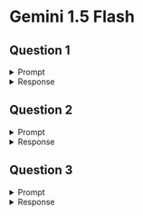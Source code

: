 # Gemini 1.5 Flash

## Question 1

<details><summary>Prompt</summary>

    I have a Sokoban problem with the following initial and goal states expressed in PDDL:

    **Initial and Goal States:**
    ```
    
        (define (problem sokoban)
            (:domain sokoban)
            (:objects sokoban crate1 crate2 l1 l10 l11 l12 l17 l18 l19 l22 l23 l24 l29 l30 l31 l32 l33 l36 l37 l38 l39 l40)
            (:init (sokoban sokoban)
                (crate crate1)
                (crate crate2)
                (leftOf l10 l11)
                (leftOf l11 l12)
                (leftOf l17 l18)
                (leftOf l18 l19)
                (leftOf l22 l23)
                (leftOf l23 l24)
                (leftOf l29 l30)
                (leftOf l30 l31)
                (leftOf l31 l32)
                (leftOf l32 l33)
                (leftOf l36 l37)
                (leftOf l37 l38)
                (leftOf l38 l39)
                (leftOf l39 l40)
                (below l17 l10)
                (below l18 l11)
                (below l19 l12)
                (below l24 l17)
                (below l29 l22)
                (below l30 l23)
                (below l31 l24)
                (below l36 l29)
                (below l37 l30)
                (below l38 l31)
                (below l39 l32)
                (below l40 l33)
                (at sokoban l19)
                (at crate1 l17)
                (at crate2 l18)
                (clear l1)
                (clear l10)
                (clear l11)
                (clear l12)
                (clear l22)
                (clear l23)
                (clear l24)
                (clear l29)
                (clear l30)
                (clear l31)
                (clear l32)
                (clear l33)
                (clear l36)
                (clear l37)
                (clear l38)
                (clear l39)
                (clear l40)
            )
            (:goal (and
                (or (at crate1 l37) (at crate2 l37) )
                (or (at crate1 l39) (at crate2 l39) )
            ))
        )
        
    ```

    **Generated Solution Plan:**
    ```
    
    (moveup sokoban l19 l12)
    (moveleft sokoban l12 l11)
    (moveleft sokoban l11 l10)
    (pushdown sokoban l10 l17 l24 crate1)
    (pushdown sokoban l17 l24 l31 crate1)
    (moveleft sokoban l24 l23)
    (movedown sokoban l23 l30)
    (movedown sokoban l30 l37)
    (moveright sokoban l37 l38)
    (moveright sokoban l38 l39)
    (moveup sokoban l39 l32)
    (pushleft sokoban l32 l31 l30 crate1)
    (moveup sokoban l31 l24)
    (moveup sokoban l24 l17)
    (moveup sokoban l17 l10)
    (moveright sokoban l10 l11)
    (moveright sokoban l11 l12)
    (movedown sokoban l12 l19)
    (pushleft sokoban l19 l18 l17 crate2)
    (moveup sokoban l18 l11)
    (moveleft sokoban l11 l10)
    (pushdown sokoban l10 l17 l24 crate2)
    (pushdown sokoban l17 l24 l31 crate2)
    (pushdown sokoban l24 l31 l38 crate2)
    (moveup sokoban l31 l24)
    (moveleft sokoban l24 l23)
    (moveleft sokoban l23 l22)
    (movedown sokoban l22 l29)
    (movedown sokoban l29 l36)
    (moveright sokoban l36 l37)
    (pushright sokoban l37 l38 l39 crate2)
    (moveup sokoban l38 l31)
    (moveup sokoban l31 l24)
    (moveleft sokoban l24 l23)
    (pushdown sokoban l23 l30 l37 crate1)
    
    ```

    I need you to answer the following question concisely by reasoning through the provided information:

    **Question:**
    ```
    Why is the action moveup sokoban l39 l32 used in the solution?
    ```

    For context, here is additional information about the specific action mentioned in the question:

    **Action:**
    ```
    moveup sokoban l39 l32
    ```

    **Preconditions of the Action:**
    ```
    ['sokoban sokoban', 'at sokoban l39', 'below l39 l32', 'clear l32']
    ```

    **Effects of the Action:**
    ```
    ['at sokoban l32', 'clear l39', 'not (at sokoban l39)', 'not (clear l32)']
    ```

    Using this information, please provide a short, logical response that addresses the question.
    
</details>

<details><summary>Response</summary>

	The action `moveup sokoban l39 l32` is used to move the sokoban from location `l39` to `l32`. This is necessary because the goal requires a crate to be at location `l39` and the sokoban is blocking that spot. By moving up, the sokoban clears the way for a crate to be pushed into that location.

</details>

## Question 2

<details><summary>Prompt</summary>

    I have a Sokoban problem with the following initial and goal states expressed in PDDL:

    **Initial and Goal States:**
    ```
    
        (define (problem sokoban)
            (:domain sokoban)
            (:objects sokoban crate1 crate2 l1 l10 l11 l12 l17 l18 l19 l22 l23 l24 l29 l30 l31 l32 l33 l36 l37 l38 l39 l40)
            (:init (sokoban sokoban)
                (crate crate1)
                (crate crate2)
                (leftOf l10 l11)
                (leftOf l11 l12)
                (leftOf l17 l18)
                (leftOf l18 l19)
                (leftOf l22 l23)
                (leftOf l23 l24)
                (leftOf l29 l30)
                (leftOf l30 l31)
                (leftOf l31 l32)
                (leftOf l32 l33)
                (leftOf l36 l37)
                (leftOf l37 l38)
                (leftOf l38 l39)
                (leftOf l39 l40)
                (below l17 l10)
                (below l18 l11)
                (below l19 l12)
                (below l24 l17)
                (below l29 l22)
                (below l30 l23)
                (below l31 l24)
                (below l36 l29)
                (below l37 l30)
                (below l38 l31)
                (below l39 l32)
                (below l40 l33)
                (at sokoban l19)
                (at crate1 l17)
                (at crate2 l18)
                (clear l1)
                (clear l10)
                (clear l11)
                (clear l12)
                (clear l22)
                (clear l23)
                (clear l24)
                (clear l29)
                (clear l30)
                (clear l31)
                (clear l32)
                (clear l33)
                (clear l36)
                (clear l37)
                (clear l38)
                (clear l39)
                (clear l40)
            )
            (:goal (and
                (or (at crate1 l37) (at crate2 l37) )
                (or (at crate1 l39) (at crate2 l39) )
            ))
        )
        
    ```

    **Generated Solution Plan:**
    ```
    
    (moveup sokoban l19 l12)
    (moveleft sokoban l12 l11)
    (moveleft sokoban l11 l10)
    (pushdown sokoban l10 l17 l24 crate1)
    (pushdown sokoban l17 l24 l31 crate1)
    (moveleft sokoban l24 l23)
    (movedown sokoban l23 l30)
    (movedown sokoban l30 l37)
    (moveright sokoban l37 l38)
    (moveright sokoban l38 l39)
    (moveup sokoban l39 l32)
    (pushleft sokoban l32 l31 l30 crate1)
    (moveup sokoban l31 l24)
    (moveup sokoban l24 l17)
    (moveup sokoban l17 l10)
    (moveright sokoban l10 l11)
    (moveright sokoban l11 l12)
    (movedown sokoban l12 l19)
    (pushleft sokoban l19 l18 l17 crate2)
    (moveup sokoban l18 l11)
    (moveleft sokoban l11 l10)
    (pushdown sokoban l10 l17 l24 crate2)
    (pushdown sokoban l17 l24 l31 crate2)
    (pushdown sokoban l24 l31 l38 crate2)
    (moveup sokoban l31 l24)
    (moveleft sokoban l24 l23)
    (moveleft sokoban l23 l22)
    (movedown sokoban l22 l29)
    (movedown sokoban l29 l36)
    (moveright sokoban l36 l37)
    (pushright sokoban l37 l38 l39 crate2)
    (moveup sokoban l38 l31)
    (moveup sokoban l31 l24)
    (moveleft sokoban l24 l23)
    (pushdown sokoban l23 l30 l37 crate1)
    
    ```

    I need you to answer the following question concisely by reasoning through the provided information:

    **Question:**
    ```
    Why is the action pushdown sokoban l23 l30 l37 crate1 not used in the solution in the last step?
    ```

    For context, here is additional information about the specific action mentioned in the question:

    **Action:**
    ```
    pushdown sokoban l23 l30 l37 crate1
    ```

    **Preconditions of the Action:**
    ```
    ['sokoban sokoban', 'crate crate1', 'below l30 l23', 'below l37 l30', 'at sokoban l23', 'at crate1 l30', 'clear l37']
    ```

    **Effects of the Action:**
    ```
    ['at sokoban l30', 'at crate1 l37', 'clear l23', 'not (at sokoban l23)', 'not (at crate1 l30)', 'not (clear l30)', 'not (clear l37)']
    ```

    Using this information, please provide a short, logical response that addresses the question.
    
</details>

<details><summary>Response</summary>

	The action `pushdown sokoban l23 l30 l37 crate1` is not used because the preconditions are not met. Specifically, `at crate1 l30` is false.  The crate is already at `l37` in the previous step, making this action redundant.

</details>

## Question 3

<details><summary>Prompt</summary>

    I have a Sokoban problem with the following initial and goal states expressed in PDDL:

    **Initial and Goal States:**
    ```
    
        (define (problem sokoban)
            (:domain sokoban)
            (:objects sokoban crate1 crate2 l1 l10 l11 l12 l17 l18 l19 l22 l23 l24 l29 l30 l31 l32 l33 l36 l37 l38 l39 l40)
            (:init (sokoban sokoban)
                (crate crate1)
                (crate crate2)
                (leftOf l10 l11)
                (leftOf l11 l12)
                (leftOf l17 l18)
                (leftOf l18 l19)
                (leftOf l22 l23)
                (leftOf l23 l24)
                (leftOf l29 l30)
                (leftOf l30 l31)
                (leftOf l31 l32)
                (leftOf l32 l33)
                (leftOf l36 l37)
                (leftOf l37 l38)
                (leftOf l38 l39)
                (leftOf l39 l40)
                (below l17 l10)
                (below l18 l11)
                (below l19 l12)
                (below l24 l17)
                (below l29 l22)
                (below l30 l23)
                (below l31 l24)
                (below l36 l29)
                (below l37 l30)
                (below l38 l31)
                (below l39 l32)
                (below l40 l33)
                (at sokoban l19)
                (at crate1 l17)
                (at crate2 l18)
                (clear l1)
                (clear l10)
                (clear l11)
                (clear l12)
                (clear l22)
                (clear l23)
                (clear l24)
                (clear l29)
                (clear l30)
                (clear l31)
                (clear l32)
                (clear l33)
                (clear l36)
                (clear l37)
                (clear l38)
                (clear l39)
                (clear l40)
            )
            (:goal (and
                (or (at crate1 l37) (at crate2 l37) )
                (or (at crate1 l39) (at crate2 l39) )
            ))
        )
        
    ```

    **Generated Solution Plan:**
    ```
    
    (moveup sokoban l19 l12)
    (moveleft sokoban l12 l11)
    (moveleft sokoban l11 l10)
    (pushdown sokoban l10 l17 l24 crate1)
    (pushdown sokoban l17 l24 l31 crate1)
    (moveleft sokoban l24 l23)
    (movedown sokoban l23 l30)
    (movedown sokoban l30 l37)
    (moveright sokoban l37 l38)
    (moveright sokoban l38 l39)
    (moveup sokoban l39 l32)
    (pushleft sokoban l32 l31 l30 crate1)
    (moveup sokoban l31 l24)
    (moveup sokoban l24 l17)
    (moveup sokoban l17 l10)
    (moveright sokoban l10 l11)
    (moveright sokoban l11 l12)
    (movedown sokoban l12 l19)
    (pushleft sokoban l19 l18 l17 crate2)
    (moveup sokoban l18 l11)
    (moveleft sokoban l11 l10)
    (pushdown sokoban l10 l17 l24 crate2)
    (pushdown sokoban l17 l24 l31 crate2)
    (pushdown sokoban l24 l31 l38 crate2)
    (moveup sokoban l31 l24)
    (moveleft sokoban l24 l23)
    (moveleft sokoban l23 l22)
    (movedown sokoban l22 l29)
    (movedown sokoban l29 l36)
    (moveright sokoban l36 l37)
    (pushright sokoban l37 l38 l39 crate2)
    (moveup sokoban l38 l31)
    (moveup sokoban l31 l24)
    (moveleft sokoban l24 l23)
    (pushdown sokoban l23 l30 l37 crate1)
    
    ```

    I need you to answer the following question concisely by reasoning through the provided information:

    **Question:**
    ```
    For the last step, why is the action pushdown sokoban l10 l17 l24 crate1 used in the solution rather than action pushup sokoban l10 l17 l24 crate1?
    ```

    For context, here is additional information about the specific actions mentioned in the question:

    **Action 1:**
    ```
    pushdown sokoban l10 l17 l24 crate1
    ```

    **Preconditions of the 1st Action:**
    ```
    ['sokoban sokoban', 'crate crate1', 'below l17 l10', 'below l24 l17', 'at sokoban l10', 'at crate l17', 'clear l24']
    ```

    **Effects of the 1st Action:**
    ```
    ['at sokoban l17', 'at crate1 l24', 'clear l10', 'not (at sokoban l10)', 'not (at crate1 l17)', 'not (clear l17)', 'not (clear l24)']
    ```
    
    **Action 2:**
    ```
    pushup sokoban l10 l17 l24 crate1
    ```

    **Preconditions of the 2nd Action:**
    ```
    ['sokoban sokoban', 'crate crate1', 'below l10 l17', 'below l17 l24', 'at sokoban l10', 'at crate1 l17', 'clear l24']
    ```

    **Effects of the 2nd Action:**
    ```
    ['at sokoban l17', 'at crate1 l24', 'clear l10', 'not (at sokoban l10)', 'not (at crate1 l17)', 'not (clear l17)', 'not (clear l24)']
    ```

    Using this information, please provide a short, logical response that addresses the question.
    
</details>

<details><summary>Response</summary>

	The action `pushdown sokoban l10 l17 l24 crate1` is used because the goal requires crate1 to be at location l37, which is below l24. Pushing down crate1 ensures it moves in the correct direction to achieve the goal.

</details>

